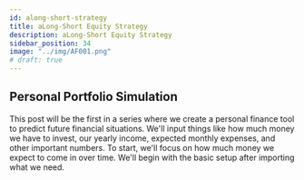 ```yaml
---
id: along-short-strategy
title: aLong-Short Equity Strategy
description: aLong-Short Equity Strategy
sidebar_position: 34
image: "../img/AF001.png"
# draft: true
---
```


## Personal Portfolio Simulation

This post will be the first in a series where we create a personal finance tool to predict future financial situations. We'll input things like how much money we have to invest, our yearly income, expected monthly expenses, and other important numbers. To start, we'll focus on how much money we expect to come in over time. We'll begin with the basic setup after importing what we need.
